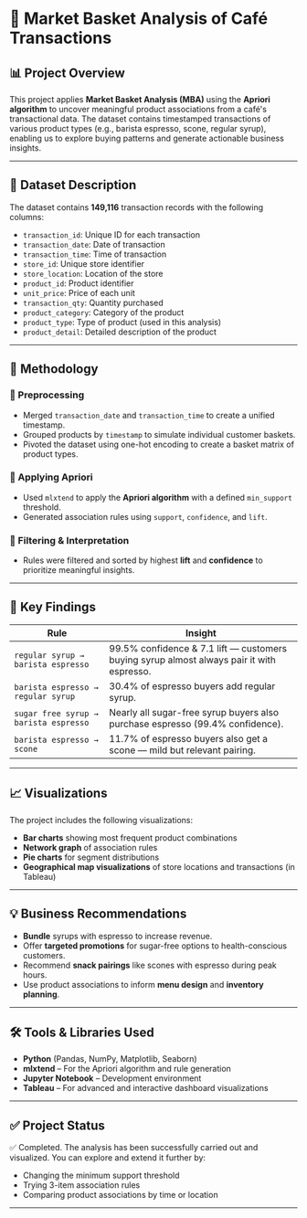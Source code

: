 # 🛒 Market Basket Analysis of Café Transactions

## 📊 Project Overview

This project applies **Market Basket Analysis (MBA)** using the **Apriori algorithm** to uncover meaningful product associations from a café's transactional data. The dataset contains timestamped transactions of various product types (e.g., barista espresso, scone, regular syrup), enabling us to explore buying patterns and generate actionable business insights.

---

## 🧾 Dataset Description

The dataset contains **149,116** transaction records with the following columns:

- `transaction_id`: Unique ID for each transaction
- `transaction_date`: Date of transaction
- `transaction_time`: Time of transaction
- `store_id`: Unique store identifier
- `store_location`: Location of the store
- `product_id`: Product identifier
- `unit_price`: Price of each unit
- `transaction_qty`: Quantity purchased
- `product_category`: Category of the product
- `product_type`: Type of product (used in this analysis)
- `product_detail`: Detailed description of the product

---

## 🧠 Methodology

### 🔹 Preprocessing
- Merged `transaction_date` and `transaction_time` to create a unified timestamp.
- Grouped products by `timestamp` to simulate individual customer baskets.
- Pivoted the dataset using one-hot encoding to create a basket matrix of product types.

### 🔹 Applying Apriori
- Used `mlxtend` to apply the **Apriori algorithm** with a defined `min_support` threshold.
- Generated association rules using `support`, `confidence`, and `lift`.

### 🔹 Filtering & Interpretation
- Rules were filtered and sorted by highest **lift** and **confidence** to prioritize meaningful insights.

---

## 📌 Key Findings

| Rule | Insight |
|------|---------|
| `regular syrup → barista espresso` | 99.5% confidence & 7.1 lift — customers buying syrup almost always pair it with espresso. |
| `barista espresso → regular syrup` | 30.4% of espresso buyers add regular syrup. |
| `sugar free syrup → barista espresso` | Nearly all sugar-free syrup buyers also purchase espresso (99.4% confidence). |
| `barista espresso → scone` | 11.7% of espresso buyers also get a scone — mild but relevant pairing. |

---

## 📈 Visualizations

The project includes the following visualizations:
- **Bar charts** showing most frequent product combinations
- **Network graph** of association rules
- **Pie charts** for segment distributions
- **Geographical map visualizations** of store locations and transactions (in Tableau)

---

## 💡 Business Recommendations

- **Bundle** syrups with espresso to increase revenue.
- Offer **targeted promotions** for sugar-free options to health-conscious customers.
- Recommend **snack pairings** like scones with espresso during peak hours.
- Use product associations to inform **menu design** and **inventory planning**.

---

## 🛠️ Tools & Libraries Used

- **Python** (Pandas, NumPy, Matplotlib, Seaborn)
- **mlxtend** – For the Apriori algorithm and rule generation
- **Jupyter Notebook** – Development environment
- **Tableau** – For advanced and interactive dashboard visualizations

---


## ✅ Project Status

✅ Completed. The analysis has been successfully carried out and visualized. You can explore and extend it further by:
- Changing the minimum support threshold
- Trying 3-item association rules
- Comparing product associations by time or location

---





